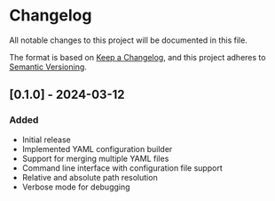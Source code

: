 # Changelog

All notable changes to this project will be documented in this file.

The format is based on [Keep a Changelog](https://keepachangelog.com/en/1.0.0/),
and this project adheres to [Semantic Versioning](https://semver.org/spec/v2.0.0.html).

## [0.1.0] - 2024-03-12

### Added
- Initial release
- Implemented YAML configuration builder
- Support for merging multiple YAML files
- Command line interface with configuration file support
- Relative and absolute path resolution
- Verbose mode for debugging
